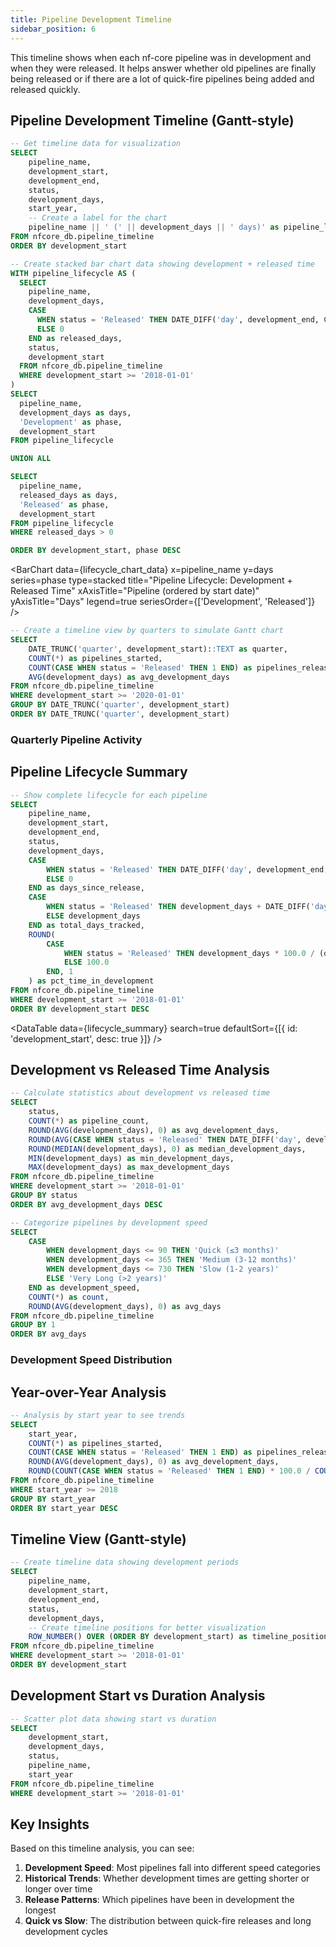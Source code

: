 ```yaml
---
title: Pipeline Development Timeline
sidebar_position: 6
---
```


This timeline shows when each nf-core pipeline was in development and when they were released. It helps answer whether old pipelines are finally being released or if there are a lot of quick-fire pipelines being added and released quickly.

## Pipeline Development Timeline (Gantt-style)

```sql pipeline_timeline_data
-- Get timeline data for visualization
SELECT 
    pipeline_name,
    development_start,
    development_end,
    status,
    development_days,
    start_year,
    -- Create a label for the chart
    pipeline_name || ' (' || development_days || ' days)' as pipeline_label
FROM nfcore_db.pipeline_timeline
ORDER BY development_start
```

```sql lifecycle_chart_data
-- Create stacked bar chart data showing development + released time
WITH pipeline_lifecycle AS (
  SELECT 
    pipeline_name,
    development_days,
    CASE 
      WHEN status = 'Released' THEN DATE_DIFF('day', development_end, CURRENT_DATE)
      ELSE 0
    END as released_days,
    status,
    development_start
  FROM nfcore_db.pipeline_timeline
  WHERE development_start >= '2018-01-01'
)
SELECT 
  pipeline_name,
  development_days as days,
  'Development' as phase,
  development_start
FROM pipeline_lifecycle

UNION ALL

SELECT 
  pipeline_name,
  released_days as days,
  'Released' as phase,
  development_start
FROM pipeline_lifecycle
WHERE released_days > 0

ORDER BY development_start, phase DESC
```

<BarChart 
    data={lifecycle_chart_data}
    x=pipeline_name
    y=days
    series=phase
    type=stacked
    title="Pipeline Lifecycle: Development + Released Time"
    xAxisTitle="Pipeline (ordered by start date)"
    yAxisTitle="Days"
    legend=true
    seriesOrder={['Development', 'Released']}
/>

```sql gantt_style_data
-- Create a timeline view by quarters to simulate Gantt chart
SELECT 
    DATE_TRUNC('quarter', development_start)::TEXT as quarter,
    COUNT(*) as pipelines_started,
    COUNT(CASE WHEN status = 'Released' THEN 1 END) as pipelines_released,
    AVG(development_days) as avg_development_days
FROM nfcore_db.pipeline_timeline
WHERE development_start >= '2020-01-01'
GROUP BY DATE_TRUNC('quarter', development_start)
ORDER BY DATE_TRUNC('quarter', development_start)
```

### Quarterly Pipeline Activity
<AreaChart 
    data={gantt_style_data}
    x=quarter
    y=pipelines_started
    y2=pipelines_released
    title="Pipeline Activity by Quarter"
    xAxisTitle="Quarter"
    yAxisTitle="Number of Pipelines"
/>

## Pipeline Lifecycle Summary

```sql lifecycle_summary
-- Show complete lifecycle for each pipeline
SELECT 
    pipeline_name,
    development_start,
    development_end,
    status,
    development_days,
    CASE 
        WHEN status = 'Released' THEN DATE_DIFF('day', development_end, CURRENT_DATE)
        ELSE 0
    END as days_since_release,
    CASE 
        WHEN status = 'Released' THEN development_days + DATE_DIFF('day', development_end, CURRENT_DATE)
        ELSE development_days
    END as total_days_tracked,
    ROUND(
        CASE 
            WHEN status = 'Released' THEN development_days * 100.0 / (development_days + DATE_DIFF('day', development_end, CURRENT_DATE))
            ELSE 100.0
        END, 1
    ) as pct_time_in_development
FROM nfcore_db.pipeline_timeline
WHERE development_start >= '2018-01-01'
ORDER BY development_start DESC
```

<DataTable 
    data={lifecycle_summary} 
    search=true
    defaultSort={[{ id: 'development_start', desc: true }]}
/>

## Development vs Released Time Analysis

```sql duration_stats
-- Calculate statistics about development vs released time
SELECT 
    status,
    COUNT(*) as pipeline_count,
    ROUND(AVG(development_days), 0) as avg_development_days,
    ROUND(AVG(CASE WHEN status = 'Released' THEN DATE_DIFF('day', development_end, CURRENT_DATE) END), 0) as avg_days_released,
    ROUND(MEDIAN(development_days), 0) as median_development_days,
    MIN(development_days) as min_development_days,
    MAX(development_days) as max_development_days
FROM nfcore_db.pipeline_timeline
WHERE development_start >= '2018-01-01'
GROUP BY status
ORDER BY avg_development_days DESC
```

<DataTable data={duration_stats} />

```sql quick_vs_slow
-- Categorize pipelines by development speed
SELECT 
    CASE 
        WHEN development_days <= 90 THEN 'Quick (≤3 months)'
        WHEN development_days <= 365 THEN 'Medium (3-12 months)'
        WHEN development_days <= 730 THEN 'Slow (1-2 years)'
        ELSE 'Very Long (>2 years)'
    END as development_speed,
    COUNT(*) as count,
    ROUND(AVG(development_days), 0) as avg_days
FROM nfcore_db.pipeline_timeline
GROUP BY 1
ORDER BY avg_days
```

### Development Speed Distribution

<BarChart 
    data={quick_vs_slow}
    x=development_speed
    y=count
    title="Pipeline Development Speed Distribution"
    xAxisTitle="Development Speed Category"
    yAxisTitle="Number of Pipelines"
/>

## Year-over-Year Analysis

```sql yearly_analysis
-- Analysis by start year to see trends
SELECT 
    start_year,
    COUNT(*) as pipelines_started,
    COUNT(CASE WHEN status = 'Released' THEN 1 END) as pipelines_released,
    ROUND(AVG(development_days), 0) as avg_development_days,
    ROUND(COUNT(CASE WHEN status = 'Released' THEN 1 END) * 100.0 / COUNT(*), 1) as release_rate_percent
FROM nfcore_db.pipeline_timeline
WHERE start_year >= 2018
GROUP BY start_year
ORDER BY start_year DESC
```

<LineChart 
    data={yearly_analysis}
    x=start_year
    y=avg_development_days
    title="Average Development Time by Start Year"
    xAxisTitle="Year Pipeline Started"
    yAxisTitle="Average Development Days"
/>

<DataTable data={yearly_analysis} />

## Timeline View (Gantt-style)

```sql timeline_gantt_data
-- Create timeline data showing development periods
SELECT 
    pipeline_name,
    development_start,
    development_end,
    status,
    development_days,
    -- Create timeline positions for better visualization
    ROW_NUMBER() OVER (ORDER BY development_start) as timeline_position
FROM nfcore_db.pipeline_timeline
WHERE development_start >= '2018-01-01'
ORDER BY development_start
```

<ScatterPlot 
    data={timeline_gantt_data}
    x=development_start
    y=timeline_position
    size=development_days
    series=status
    title="Pipeline Development Timeline (Gantt View)"
    xAxisTitle="Development Start Date"
    yAxisTitle="Pipeline (by start order)"
    legend=true
/>

## Development Start vs Duration Analysis

```sql scatter_data
-- Scatter plot data showing start vs duration
SELECT 
    development_start,
    development_days,
    status,
    pipeline_name,
    start_year
FROM nfcore_db.pipeline_timeline
WHERE development_start >= '2018-01-01'
```

<ScatterPlot 
    data={scatter_data}
    x=development_start
    y=development_days
    series=status
    title="Development Start Date vs Duration"
    xAxisTitle="Development Start Date"
    yAxisTitle="Development Duration (Days)"
    legend=true
/>

## Key Insights

Based on this timeline analysis, you can see:

1. **Development Speed**: Most pipelines fall into different speed categories
2. **Historical Trends**: Whether development times are getting shorter or longer over time
3. **Release Patterns**: Which pipelines have been in development the longest
4. **Quick vs Slow**: The distribution between quick-fire releases and long development cycles 
